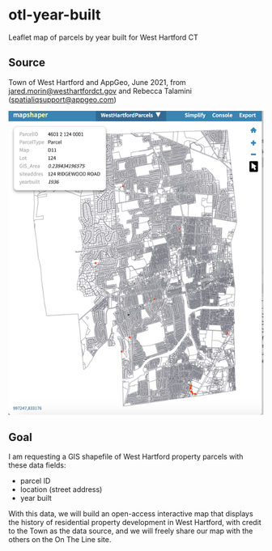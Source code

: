 # otl-year-built
Leaflet map of parcels by year built for West Hartford CT

## Source
Town of West Hartford and AppGeo, June 2021, from jared.morin@westhartfordct.gov and Rebecca Talamini (spatialiqsupport@appgeo.com)

![screenshot](wh-screenshot.png)

## Goal
I am requesting a GIS shapefile of West Hartford property parcels with these data fields:

- parcel ID
- location (street address)
- year built

With this data, we will build an open-access interactive map that displays the history of residential property development in West Hartford, with credit to the Town as the data source, and we will freely share our map with the others on the On The Line site.
